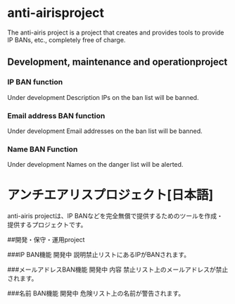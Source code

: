 # anti-airisproject
The anti-airis project is a project that creates and provides tools to provide IP BANs, etc., completely free of charge.

## Development, maintenance and operationproject

### IP BAN function

Under development
Description
IPs on the ban list will be banned.

### Email address BAN function

Under development
Email addresses on the ban list will be banned.

### Name BAN Function

Under development
Names on the danger list will be alerted.

# アンチエアリスプロジェクト[日本語]
anti-airis projectは、IP BANなどを完全無償で提供するためのツールを作成・提供するプロジェクトです。

##開発・保守・運用project

###IP BAN機能
開発中 説明禁止リストにあるIPがBANされます。

###メールアドレスBAN機能
開発中 内容 禁止リスト上のメールアドレスが禁止されます。

###名前 BAN機能
開発中 危険リスト上の名前が警告されます。
